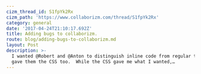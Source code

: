 ```yaml
---
cizm_thread_id: S1fpYk2Rx
cizm_path: 'https://www.collaborizm.com/thread/S1fpYk2Rx'
category: general
date: '2017-04-24T21:10:17.692Z'
title: Adding bugs to collaborizm.
route: blog/adding-bugs-to-collaborizm.md
layout: Post
description: >-
  I wanted @Robert and @Anton to distinguish inline code from regular text and I
  gave them the CSS too.  While the CSS gave me what I wanted,…
---
```

 
